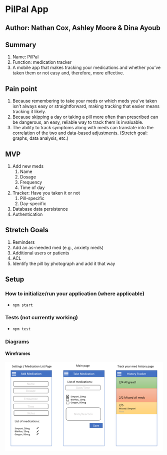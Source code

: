 # PilPal App

## Author: Nathan Cox, Ashley Moore & Dina Ayoub

## Summary

1. Name: PilPal
2. Function: medication tracker
3. A mobile app that makes tracking your medications and whether you’ve taken them or not easy and, therefore, more effective.

## Pain point

1. Because remembering to take your meds or which meds you’ve taken isn’t always easy or straightforward, making tracking that easier means tracking it likely.
2. Because skipping a day or taking a pill more often than prescribed can be dangerous, an easy, reliable way to track them is invaluable.
3. The ability to track symptoms along with meds can translate into the correlation of the two and data-based adjustments. (Stretch goal: graphs, data analysis, etc.)

## MVP

1. Add new meds
	1. Name
	2. Dosage
	3. Frequency
	4. Time of day
2. Tracker: Have you taken it or not
	1. Pill-specific
	2. Day-specific
3. Database data persistence
4. Authentication

## Stretch Goals

1. Reminders
2. Add an as-needed med (e.g., anxiety meds)
3. Additional users or patients
4. ACL
5. Identify the pill by photograph and add it that way

## Setup

### How to initialize/run your application (where applicable)

- `npm start`

### Tests (not currently working)

- `npm test`

### Diagrams

#### Wireframes

![Wireframes](assets/wireframes.png)